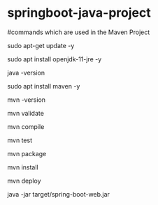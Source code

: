 # springboot-java-project

#commands which are used in the Maven Project

sudo apt-get update -y

sudo apt install openjdk-11-jre -y

java -version

sudo apt install maven -y

mvn -version

mvn validate

mvn compile

mvn test

mvn package

mvn install

mvn deploy

java -jar target/spring-boot-web.jar
